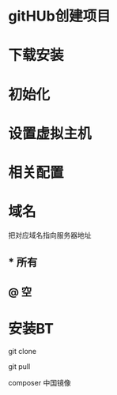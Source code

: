 # gitHUb创建项目
# 下载安装
# 初始化
# 设置虚拟主机
# 相关配置

# 域名
把对应域名指向服务器地址
## * 所有
## @ 空

# 安装BT

git clone 

git pull

composer 中国镜像